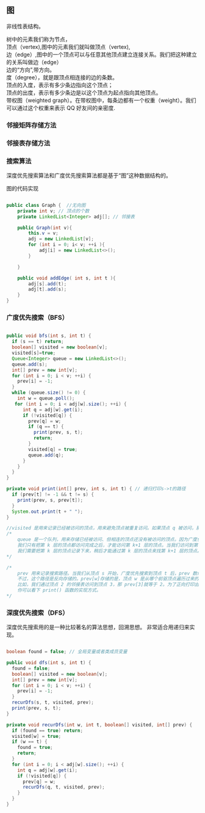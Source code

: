 ## 图

非线性表结构。

树中的元素我们称为节点，  
顶点（vertex),图中的元素我们就叫做顶点（vertex),  
边（edge）,图中的一个顶点可以与任意其他顶点建立连接关系。我们把这种建立的关系叫做边（edge）  
边的“方向”,带方向。  
度（degree），就是跟顶点相连接的边的条数。  
顶点的入度，表示有多少条边指向这个顶点；  
顶点的出度，表示有多少条边是以这个顶点为起点指向其他顶点。  
带权图（weighted graph）。在带权图中，每条边都有一个权重（weight）。我们可以通过这个权重来表示 QQ 好友间的亲密度.

### 邻接矩阵存储方法

### 邻接表存储方法

### 搜索算法

深度优先搜索算法和广度优先搜索算法都是基于“图”这种数据结构的。

图的代码实现

```java

public class Graph {  //无向图
    private int v; // 顶点的个数
    private LinkedList<Integer> adj[]; // 邻接表

    public Graph(int v){
        this.v = v;
        adj = new LinkedList[v];
        for (int i = 0; i< v; ++i ){
            adj[i] = new LinkedList<>();
        }

    }

    public void addEdge( int s, int t ){
        adj[s].add(t);
        adj[t].add(s);
    }
}
```

### 广度优先搜索（BFS）

```java

public void bfs(int s, int t) {
  if (s == t) return;
  boolean[] visited = new boolean[v];
  visited[s]=true;
  Queue<Integer> queue = new LinkedList<>();
  queue.add(s);
  int[] prev = new int[v];
  for (int i = 0; i < v; ++i) {
    prev[i] = -1;
  }
  while (queue.size() != 0) {
    int w = queue.poll();
   for (int i = 0; i < adj[w].size(); ++i) {
      int q = adj[w].get(i);
      if (!visited[q]) {
        prev[q] = w;
        if (q == t) {
          print(prev, s, t);
          return;
        }
        visited[q] = true;
        queue.add(q);
      }
    }
  }
}

private void print(int[] prev, int s, int t) { // 递归打印s->t的路径
  if (prev[t] != -1 && t != s) {
    print(prev, s, prev[t]);
  }
  System.out.print(t + " ");
}

//visited 是用来记录已经被访问的顶点，用来避免顶点被重复访问。如果顶点 q 被访问，那相应的 visited[q]会被设置为 true。
/*
    queue 是一个队列，用来存储已经被访问、但相连的顶点还没有被访问的顶点。因为广度优先搜索是逐层访问的，也就是说，
    我们只有把第 k 层的顶点都访问完成之后，才能访问第 k+1 层的顶点。当我们访问到第 k 层的顶点的时候，
    我们需要把第 k 层的顶点记录下来，稍后才能通过第 k 层的顶点来找第 k+1 层的顶点。所以，我们用这个队列来实现记录的功能。
*/

/*
    prev 用来记录搜索路径。当我们从顶点 s 开始，广度优先搜索到顶点 t 后，prev 数组中存储的就是搜索的路径。
    不过，这个路径是反向存储的。prev[w]存储的是，顶点 w 是从哪个前驱顶点遍历过来的。
    比如，我们通过顶点 2 的邻接表访问到顶点 3，那 prev[3]就等于 2。为了正向打印出路径，我们需要递归地来打印，
    你可以看下 print() 函数的实现方式。
*/


```

### 深度优先搜索（DFS）

深度优先搜索用的是一种比较著名的算法思想，回溯思想。 非常适合用递归来实现。

```java

boolean found = false; // 全局变量或者类成员变量

public void dfs(int s, int t) {
  found = false;
  boolean[] visited = new boolean[v];
  int[] prev = new int[v];
  for (int i = 0; i < v; ++i) {
    prev[i] = -1;
  }
  recurDfs(s, t, visited, prev);
  print(prev, s, t);
}

private void recurDfs(int w, int t, boolean[] visited, int[] prev) {
  if (found == true) return;
  visited[w] = true;
  if (w == t) {
    found = true;
    return;
  }
  for (int i = 0; i < adj[w].size(); ++i) {
    int q = adj[w].get(i);
    if (!visited[q]) {
      prev[q] = w;
      recurDfs(q, t, visited, prev);
    }
  }
}

```
